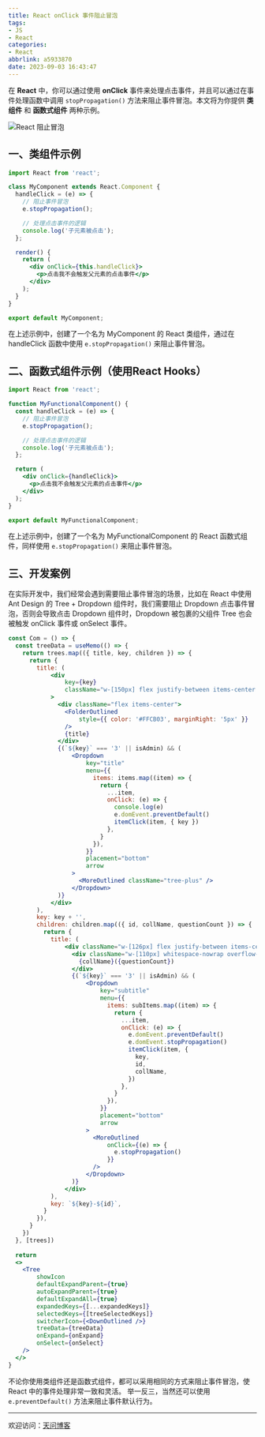```yaml
---
title: React onClick 事件阻止冒泡
tags:
- JS
- React
categories:
- React
abbrlink: a5933870
date: 2023-09-03 16:43:47
---
```


在 **React** 中，你可以通过使用 **onClick** 事件来处理点击事件，并且可以通过在事件处理函数中调用 `stopPropagation()` 方法来阻止事件冒泡。本文将为你提供 **类组件** 和 **函数式组件** 两种示例。

![React 阻止冒泡](https://tiven.cn/static/img/img-react-01-awodTve6vGeownJ6xi27U.jpg)

[//]: # (<!-- more -->)

## 一、类组件示例

```jsx
import React from 'react';

class MyComponent extends React.Component {
  handleClick = (e) => {
    // 阻止事件冒泡
    e.stopPropagation();

    // 处理点击事件的逻辑
    console.log('子元素被点击');
  };

  render() {
    return (
      <div onClick={this.handleClick}>
        <p>点击我不会触发父元素的点击事件</p>
      </div>
    );
  }
}

export default MyComponent;
```

在上述示例中，创建了一个名为 MyComponent 的 React 类组件，通过在 handleClick 函数中使用 `e.stopPropagation()` 来阻止事件冒泡。

## 二、函数式组件示例（使用React Hooks）

```jsx
import React from 'react';

function MyFunctionalComponent() {
  const handleClick = (e) => {
    // 阻止事件冒泡
    e.stopPropagation();

    // 处理点击事件的逻辑
    console.log('子元素被点击');
  };

  return (
    <div onClick={handleClick}>
      <p>点击我不会触发父元素的点击事件</p>
    </div>
  );
}

export default MyFunctionalComponent;
```

在上述示例中，创建了一个名为 MyFunctionalComponent 的 React 函数式组件，同样使用 `e.stopPropagation()` 来阻止事件冒泡。

## 三、开发案例

在实际开发中，我们经常会遇到需要阻止事件冒泡的场景，比如在 React 中使用 Ant Design 的 Tree + Dropdown 组件时，我们需要阻止 Dropdown 点击事件冒泡，否则会导致点击 Dropdown 组件时，Dropdown 被包裹的父组件 Tree 也会被触发 onClick 事件或 onSelect 事件。

```jsx
const Com = () => {
  const treeData = useMemo(() => {
    return trees.map(({ title, key, children }) => {
      return {
        title: (
            <div
                key={key}
                className="w-[150px] flex justify-between items-center tree-parent-li"
            >
              <div className="flex items-center">
                <FolderOutlined
                    style={{ color: '#FFCB03', marginRight: '5px' }}
                />
                {title}
              </div>
              {(`${key}` === '3' || isAdmin) && (
                  <Dropdown
                      key="title"
                      menu={{
                        items: items.map((item) => {
                          return {
                            ...item,
                            onClick: (e) => {
                              console.log(e)
                              e.domEvent.preventDefault()
                              itemClick(item, { key })
                            },
                          }
                        }),
                      }}
                      placement="bottom"
                      arrow
                  >
                    <MoreOutlined className="tree-plus" />
                  </Dropdown>
              )}
            </div>
        ),
        key: key + '',
        children: children.map(({ id, collName, questionCount }) => {
          return {
            title: (
                <div className="w-[126px] flex justify-between items-center">
                  <div className="w-[110px] whitespace-nowrap overflow-hidden text-ellipsis">
                    {collName}({questionCount})
                  </div>
                  {(`${key}` === '3' || isAdmin) && (
                      <Dropdown
                          key="subtitle"
                          menu={{
                            items: subItems.map((item) => {
                              return {
                                ...item,
                                onClick: (e) => {
                                  e.domEvent.preventDefault()
                                  e.domEvent.stopPropagation()
                                  itemClick(item, {
                                    key,
                                    id,
                                    collName,
                                  })
                                },
                              }
                            }),
                          }}
                          placement="bottom"
                          arrow
                      >
                        <MoreOutlined
                            onClick={(e) => {
                              e.stopPropagation()
                            }}
                        />
                      </Dropdown>
                  )}
                </div>
            ),
            key: `${key}-${id}`,
          }
        }),
      }
    })
  }, [trees])
  
  return 
  <>
    <Tree
        showIcon
        defaultExpandParent={true}
        autoExpandParent={true}
        defaultExpandAll={true}
        expandedKeys={[...expandedKeys]}
        selectedKeys={[treeSelectedKeys]}
        switcherIcon={<DownOutlined />}
        treeData={treeData}
        onExpand={onExpand}
        onSelect={onSelect}
    />
  </>
}
```                  

不论你使用类组件还是函数式组件，都可以采用相同的方式来阻止事件冒泡，使 React 中的事件处理非常一致和灵活。
举一反三，当然还可以使用 `e.preventDefault()` 方法来阻止事件默认行为。

---

欢迎访问：[天问博客](https://tiven.cn/p/a5933870/ "天问博客-专注于大前端技术")

